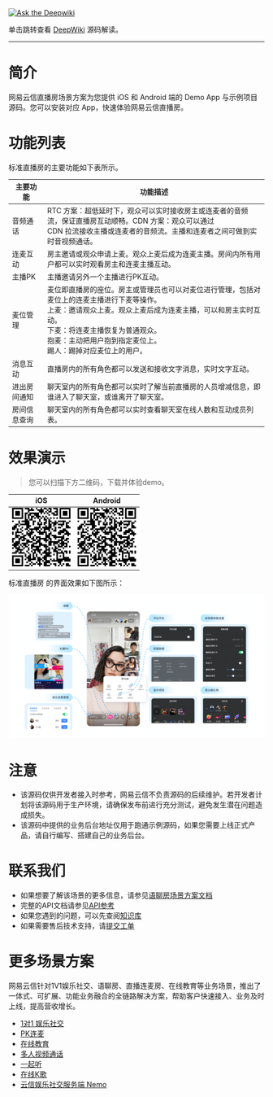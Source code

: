<div align="vertical-center">
  <a href="https://deepwiki.com/netease-kit/NELiveKit">
    <img src="https://devin.ai/assets/deepwiki-badge.png" alt="Ask the Deepwiki" height="20"/>
  </a>
  <p>单击跳转查看 <a href="https://deepwiki.com/netease-kit/NELiveKit">DeepWiki</a> 源码解读。</p>
</div>

-------------------------------

# 简介

网易云信直播房场景方案为您提供 iOS 和 Android 端的 Demo App 与示例项目源码。您可以安装对应 App，快速体验网易云信直播房。

# 功能列表
标准直播房的主要功能如下表所示。

|  主要功能   | 功能描述                                                                                                                                             |
|  ----  |--------------------------------------------------------------------------------------------------------------------------------------------------|
| 音频通话  | RTC 方案：超低延时下，观众可以实时接收房主或连麦者的音频流，保证直播房互动顺畅。CDN 方案：观众可以通过 <br> CDN 拉流接收主播或连麦者的音频流。主播和连麦者之间可做到实时音视频通话。                                              |
| 连麦互动  | 房主邀请或观众申请上麦。观众上麦后成为连麦主播。房间内所有用户都可以实时观看房主和连麦主播互动。                                                                                                 |
| 主播PK  | 主播邀请另外一个主播进行PK互动。                                                                                          |
| 麦位管理 | 麦位即直播房的座位。房主或管理员也可以对麦位进行管理，包括对麦位上的连麦主播进行下麦等操作。<br> 上麦：邀请观众上麦。观众上麦后成为连麦主播，可以和房主实时互动。<br> 下麦：将连麦主播恢复为普通观众。<br> 抱麦：主动把用户抱到指定麦位上。<br> 踢人：踢掉对应麦位上的用户。 |
| 消息互动  | 直播房内的所有角色都可以发送和接收文字消息，实时文字互动。                                                                                                                    |
| 进出房间通知 | 聊天室内的所有角色都可以实时了解当前直播房的人员增减信息，即谁进入了聊天室，或谁离开了聊天室。                                                                                                  |
| 房间信息查询  | 聊天室内的所有角色都可以实时查看聊天室在线人数和互动成员列表。                                                                                                                  |



# 效果演示

> 您可以扫描下方二维码，下载并体验demo。

| iOS    | Android  |
|  ----  | ----  |
| ![](pic/download_ios.png)  |  ![](pic/download_android.png) | 

标准直播房 的界面效果如下图所示：

![](pic/effect_picture_1.png)


# 注意
- 该源码仅供开发者接入时参考，网易云信不负责源码的后续维护。若开发者计划将该源码用于生产环境，请确保发布前进行充分测试，避免发生潜在问题造成损失。
- 该源码中提供的业务后台地址仅用于跑通示例源码，如果您需要上线正式产品，请自行编写、搭建自己的业务后台。


# 联系我们

- 如果想要了解该场景的更多信息，请参见[语聊房场景方案文档](https://doc.yunxin.163.com/group-voice-room/docs/home-page?platform=android)
- 完整的API文档请参见[API参考](https://doc.yunxin.163.com/group-voice-room/api-refer)
- 如果您遇到的问题，可以先查阅[知识库](https://faq.yunxin.163.com/kb/main/#/)
- 如果需要售后技术支持，请[提交工单](https://app.yunxin.163.com/index#/issue/submit)


# 更多场景方案

网易云信针对1V1娱乐社交、语聊房、直播连麦房、在线教育等业务场景，推出了一体式、可扩展、功能业务融合的全链路解决方案，帮助客户快速接入、业务及时上线，提高营收增长。

- [1对1 娱乐社交](https://github.com/netease-kit/1V1)
- [PK连麦](https://github.com/netease-kit/OnlinePK)
- [在线教育](https://github.com/netease-kit/WisdomEducation)
- [多人视频通话](https://github.com/netease-kit/NEGroupCall)
- [一起听](https://github.com/netease-kit/NEListenTogether)
- [在线K歌](https://github.com/netease-kit/NEKaraoke)
- [云信娱乐社交服务端 Nemo](https://github.com/netease-kit/nemo)
